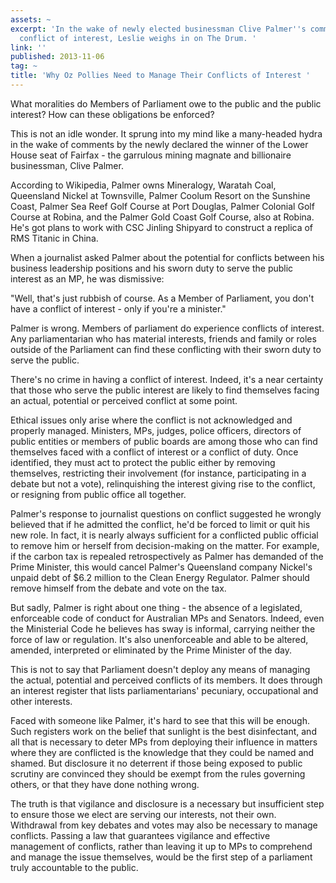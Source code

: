```yaml
---
assets: ~
excerpt: 'In the wake of newly elected businessman Clive Palmer''s comments about
  conflict of interest, Leslie weighs in on The Drum. '
link: ''
published: 2013-11-06
tag: ~
title: 'Why Oz Pollies Need to Manage Their Conflicts of Interest '
---
```

What moralities do Members of Parliament owe to the public and the public interest? How can these obligations be enforced? 

This is not an idle wonder. It sprung into my mind like a many-headed hydra in the wake of comments by the newly declared the winner of the Lower House seat of Fairfax - the garrulous mining magnate and billionaire businessman, Clive Palmer.

According to Wikipedia, Palmer owns Mineralogy, Waratah Coal, Queensland Nickel at Townsville, Palmer Coolum Resort on the Sunshine Coast, Palmer Sea Reef Golf Course at Port Douglas, Palmer Colonial Golf Course at Robina, and the Palmer Gold Coast Golf Course, also at Robina. He's got plans to work with CSC Jinling Shipyard to construct a replica of RMS Titanic in China.

When a journalist asked Palmer about the potential for conflicts between his business leadership positions and his sworn duty to serve the public interest as an MP, he was dismissive:

"Well, that's just rubbish of course. As a Member of Parliament, you don't have a conflict of interest - only if you're a minister."

Palmer is wrong. Members of parliament do experience conflicts of interest. Any parliamentarian who has material interests, friends and family or roles outside of the Parliament can find these conflicting with their sworn duty to serve the public.

There's no crime in having a conflict of interest. Indeed, it's a near certainty that those who serve the public interest are likely to find themselves facing an actual, potential or perceived conflict at some point.

Ethical issues only arise where the conflict is not acknowledged and properly managed. Ministers, MPs, judges, police officers, directors of public entities or members of public boards are among those who can find themselves faced with a conflict of interest or a conflict of duty. Once identified, they must act to protect the public either by removing themselves, restricting their involvement (for instance, participating in a debate but not a vote), relinquishing the interest giving rise to the conflict, or resigning from public office all together.

Palmer's response to journalist questions on conflict suggested he wrongly believed that if he admitted the conflict, he'd be forced to limit or quit his new role. In fact, it is nearly always sufficient for a conflicted public official to remove him or herself from decision-making on the matter. For example, if the carbon tax is repealed retrospectively as Palmer has demanded of the Prime Minister, this would cancel Palmer's Queensland company Nickel's unpaid debt of $6.2 million to the Clean Energy Regulator. Palmer should remove himself from the debate and vote on the tax.

But sadly, Palmer is right about one thing - the absence of a legislated, enforceable code of conduct for Australian MPs and Senators. Indeed, even the Ministerial Code he believes has sway is informal, carrying neither the force of law or regulation. It's also unenforceable and able to be altered, amended, interpreted or eliminated by the Prime Minister of the day.

This is not to say that Parliament doesn't deploy any means of managing the actual, potential and perceived conflicts of its members. It does through an interest register that lists parliamentarians' pecuniary, occupational and other interests.

Faced with someone like Palmer, it's hard to see that this will be enough. Such registers work on the belief that sunlight is the best disinfectant, and all that is necessary to deter MPs from deploying their influence in matters where they are conflicted is the knowledge that they could be named and shamed. But disclosure it no deterrent if those being exposed to public scrutiny are convinced they should be exempt from the rules governing others, or that they have done nothing wrong.

The truth is that vigilance and disclosure is a necessary but insufficient step to ensure those we elect are serving our interests, not their own. Withdrawal from key debates and votes may also be necessary to manage conflicts. Passing a law that guarantees vigilance and effective management of conflicts, rather than leaving it up to MPs to comprehend and manage the issue themselves, would be the first step of a parliament truly accountable to the public.